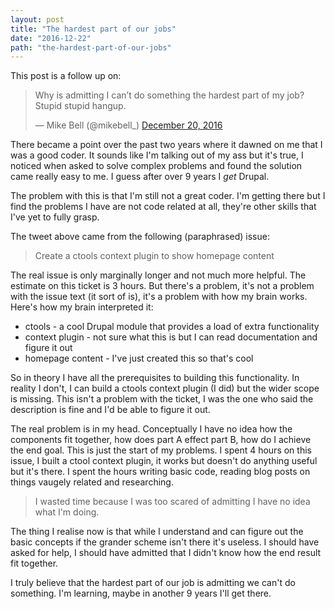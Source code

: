 ```yaml
---
layout: post
title: "The hardest part of our jobs"
date: "2016-12-22"
path: "the-hardest-part-of-our-jobs"
---
```


This post is a follow up on:

<blockquote class="twitter-tweet" data-lang="en"><p lang="en" dir="ltr">Why is admitting I can’t do something the hardest part of my job? Stupid stupid hangup.</p>&mdash; Mike Bell (@mikebell_) <a href="https://twitter.com/mikebell_/status/811250647068721152">December 20, 2016</a></blockquote>
<script async src="//platform.twitter.com/widgets.js" charset="utf-8"></script>

There became a point over the past two years where it dawned on me that I was a good coder. It sounds like I'm talking out of my ass but it's true, I noticed when asked to solve complex problems and found the solution came really easy to me. I guess after over 9 years I *get* Drupal.

The problem with this is that I'm still not a great coder. I'm getting there but I find the problems I have are not code related at all, they're other skills that I've yet to fully grasp.

The tweet above came from the following (paraphrased) issue:

> Create a ctools context plugin to show homepage content

The real issue is only marginally longer and not much more helpful. The estimate on this ticket is 3 hours. But there's a problem, it's not a problem with the issue text (it sort of is), it's a problem with how my brain works. Here's how my brain interpreted it:

* ctools - a cool Drupal module that provides a load of extra functionality
* context plugin - not sure what this is but I can read documentation and figure it out
* homepage content - I've just created this so that's cool

So in theory I have all the prerequisites to building this functionality. In reality I don't, I can build a ctools context plugin (I did) but the wider scope is missing. This isn't a problem with the ticket, I was the one who said the description is fine and I'd be able to figure it out.

The real problem is in my head. Conceptually I have no idea how the components fit together, how does part A effect part B, how do I achieve the end goal. This is just the start of my problems. I spent 4 hours on this issue, I built a ctool context plugin, it works but doesn't do anything useful but it's there. I spent the hours writing basic code, reading blog posts on things vaugely related and researching.

> I wasted time because I was too scared of admitting I have no idea what I'm doing.

The thing I realise now is that while I understand and can figure out the basic concepts if the grander scheme isn't there it's useless. I should have asked for help, I should have admitted that I didn't know how the end result fit together.

I truly believe that the hardest part of our job is admitting we can't do something. I'm learning, maybe in another 9 years I'll get there.
